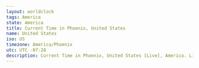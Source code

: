 ```yaml
---
layout: worldclock
tags: America
state: America
title: Current Time in Phoenix, United States
name: United States
iso: US
timezone: America/Phoenix
utc: UTC -07:28
description: Current Time in Phoenix, United States [Live], America. Live update now time in Phoenix, timezone America/Phoenix, UTC -07:28, Country ISO code & Current Local Time.
---
```


